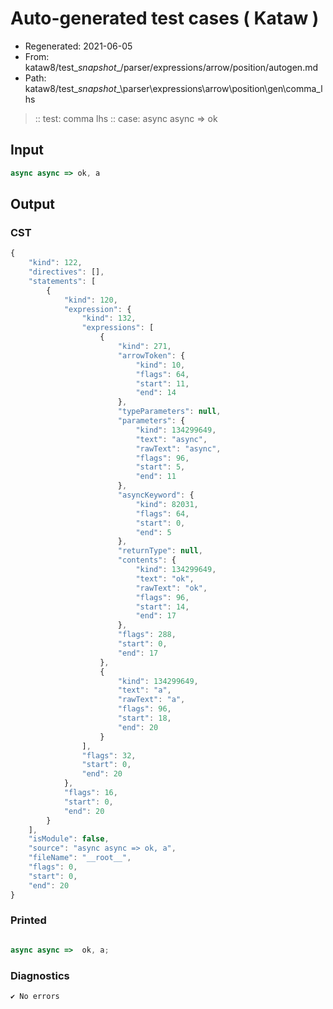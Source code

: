 # Auto-generated test cases ( Kataw )
- Regenerated: 2021-06-05
- From: kataw8/test\__snapshot__/parser/expressions/arrow/position/autogen.md
- Path: kataw8/test\__snapshot__\parser\expressions\arrow\position\gen\comma_lhs
> :: test: comma lhs
> :: case: async async => ok
## Input

`````js
async async => ok, a
`````
## Output

### CST

```javascript
{
    "kind": 122,
    "directives": [],
    "statements": [
        {
            "kind": 120,
            "expression": {
                "kind": 132,
                "expressions": [
                    {
                        "kind": 271,
                        "arrowToken": {
                            "kind": 10,
                            "flags": 64,
                            "start": 11,
                            "end": 14
                        },
                        "typeParameters": null,
                        "parameters": {
                            "kind": 134299649,
                            "text": "async",
                            "rawText": "async",
                            "flags": 96,
                            "start": 5,
                            "end": 11
                        },
                        "asyncKeyword": {
                            "kind": 82031,
                            "flags": 64,
                            "start": 0,
                            "end": 5
                        },
                        "returnType": null,
                        "contents": {
                            "kind": 134299649,
                            "text": "ok",
                            "rawText": "ok",
                            "flags": 96,
                            "start": 14,
                            "end": 17
                        },
                        "flags": 288,
                        "start": 0,
                        "end": 17
                    },
                    {
                        "kind": 134299649,
                        "text": "a",
                        "rawText": "a",
                        "flags": 96,
                        "start": 18,
                        "end": 20
                    }
                ],
                "flags": 32,
                "start": 0,
                "end": 20
            },
            "flags": 16,
            "start": 0,
            "end": 20
        }
    ],
    "isModule": false,
    "source": "async async => ok, a",
    "fileName": "__root__",
    "flags": 0,
    "start": 0,
    "end": 20
}
```

### Printed

```javascript

async async =>  ok, a;
```

### Diagnostics

```javascript
✔ No errors
```

